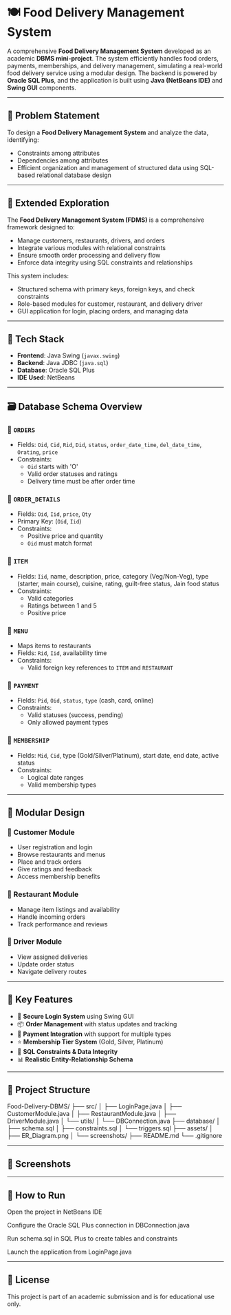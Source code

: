# 🍽️ Food Delivery Management System

A comprehensive **Food Delivery Management System** developed as an academic **DBMS mini-project**. The system efficiently handles food orders, payments, memberships, and delivery management, simulating a real-world food delivery service using a modular design. The backend is powered by **Oracle SQL Plus**, and the application is built using **Java (NetBeans IDE)** and **Swing GUI** components.

---

## 📌 Problem Statement

To design a **Food Delivery Management System** and analyze the data, identifying:
- Constraints among attributes
- Dependencies among attributes
- Efficient organization and management of structured data using SQL-based relational database design

---

## 📖 Extended Exploration

The **Food Delivery Management System (FDMS)** is a comprehensive framework designed to:
- Manage customers, restaurants, drivers, and orders
- Integrate various modules with relational constraints
- Ensure smooth order processing and delivery flow
- Enforce data integrity using SQL constraints and relationships

This system includes:
- Structured schema with primary keys, foreign keys, and check constraints
- Role-based modules for customer, restaurant, and delivery driver
- GUI application for login, placing orders, and managing data

---

## 🧱 Tech Stack

- **Frontend**: Java Swing (`javax.swing`)
- **Backend**: Java JDBC (`java.sql`)
- **Database**: Oracle SQL Plus
- **IDE Used**: NetBeans

---

## 🗃️ Database Schema Overview

### 🔹 `ORDERS`
- Fields: `Oid`, `Cid`, `Rid`, `Did`, `status`, `order_date_time`, `del_date_time`, `Orating`, `price`
- Constraints:
  - `Oid` starts with 'O'
  - Valid order statuses and ratings
  - Delivery time must be after order time

### 🔹 `ORDER_DETAILS`
- Fields: `Oid`, `Iid`, `price`, `Qty`
- Primary Key: (`Oid`, `Iid`)
- Constraints:
  - Positive price and quantity
  - `Oid` must match format

### 🔹 `ITEM`
- Fields: `Iid`, name, description, price, category (Veg/Non-Veg), type (starter, main course), cuisine, rating, guilt-free status, Jain food status
- Constraints:
  - Valid categories
  - Ratings between 1 and 5
  - Positive price

### 🔹 `MENU`
- Maps items to restaurants
- Fields: `Rid`, `Iid`, availability time
- Constraints:
  - Valid foreign key references to `ITEM` and `RESTAURANT`

### 🔹 `PAYMENT`
- Fields: `Pid`, `Oid`, `status`, `type` (cash, card, online)
- Constraints:
  - Valid statuses (success, pending)
  - Only allowed payment types

### 🔹 `MEMBERSHIP`
- Fields: `Mid`, `Cid`, type (Gold/Silver/Platinum), start date, end date, active status
- Constraints:
  - Logical date ranges
  - Valid membership types

---

## 🧩 Modular Design

### 👥 Customer Module
- User registration and login
- Browse restaurants and menus
- Place and track orders
- Give ratings and feedback
- Access membership benefits

### 🍴 Restaurant Module
- Manage item listings and availability
- Handle incoming orders
- Track performance and reviews

### 🚗 Driver Module
- View assigned deliveries
- Update order status
- Navigate delivery routes

---

## 🔐 Key Features

- 🔐 **Secure Login System** using Swing GUI
- 📦 **Order Management** with status updates and tracking
- 🧾 **Payment Integration** with support for multiple types
- ⭐ **Membership Tier System** (Gold, Silver, Platinum)
- 🧠 **SQL Constraints & Data Integrity**
- 📊 **Realistic Entity-Relationship Schema**

---

## 📁 Project Structure

Food-Delivery-DBMS/
├── src/
│ ├── LoginPage.java
│ ├── CustomerModule.java
│ ├── RestaurantModule.java
│ ├── DriverModule.java
│ └── utils/
│ └── DBConnection.java
├── database/
│ ├── schema.sql
│ ├── constraints.sql
│ └── triggers.sql
├── assets/
│ ├── ER_Diagram.png
│ └── screenshots/
├── README.md
└── .gitignore

---

## 📸 Screenshots


---
## 📌 How to Run
Open the project in NetBeans IDE

Configure the Oracle SQL Plus connection in DBConnection.java

Run schema.sql in SQL Plus to create tables and constraints

Launch the application from LoginPage.java

---

## 📜 License
This project is part of an academic submission and is for educational use only.